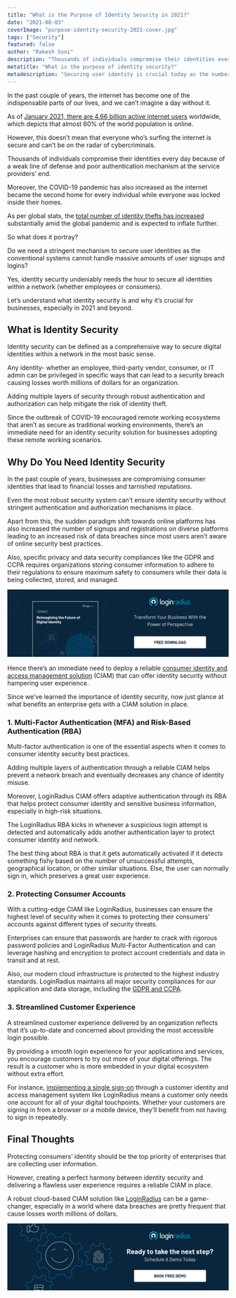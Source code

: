 ```yaml
---
title: "What is the Purpose of Identity Security in 2021?"
date: "2021-08-03"
coverImage: "purpose-identity-security-2021-cover.jpg"
tags: ["Security"]
featured: false 
author: "Rakesh Soni"
description: "Thousands of individuals compromise their identities every day because of weak defense and poor authentication at the service providers’ end. Businesses need a robust identity management solution to navigate their digital transformation journey without compromising user identities and sensitive business information."
metatitle: "What is the purpose of identity security?"
metadescription: "Securing user identity is crucial today as the number of data breaches is increasing significantly. Here’s a good read depicting the role of identity security."
---
```


In the past couple of years, the internet has become one of the indispensable parts of our lives, and we can’t imagine a day without it. 

As of [January 2021, there are 4.66 billion active internet users](https://www.statista.com/statistics/617136/digital-population-worldwide/) worldwide, which depicts that almost 60% of the world population is online. 

However, this doesn’t mean that everyone who’s surfing the internet is secure and can’t be on the radar of cybercriminals. 

Thousands of individuals compromise their identities every day because of a weak line of defense and poor authentication mechanism at the service providers’ end. 

Moreover, the COVID-19 pandemic has also increased as the internet became the second home for every individual while everyone was locked inside their homes. 

As per global stats, the [total number of identity thefts has increased](https://www.statista.com/statistics/1175657/increase-identity-theft-coronavirus-outbreak/) substantially amid the global pandemic and is expected to inflate further. 

So what does it portray? 

Do we need a stringent mechanism to secure user identities as the conventional systems cannot handle massive amounts of user signups and logins?

Yes, identity security undeniably needs the hour to secure all identities within a network (whether employees or consumers). 

Let’s understand what identity security is and why it’s crucial for businesses, especially in 2021 and beyond. 


## What is Identity Security

Identity security can be defined as a comprehensive way to secure digital identities within a network in the most basic sense. 

Any identity- whether an employee, third-party vendor, consumer, or IT admin can be privileged in specific ways that can lead to a security breach causing losses worth millions of dollars for an organization. 

Adding multiple layers of security through robust authentication and authorization can help mitigate the risk of identity theft. 

Since the outbreak of COVID-19 encouraged remote working ecosystems that aren’t as secure as traditional working environments, there’s an immediate need for an identity security solution for businesses adopting these remote working scenarios. 


## Why Do You Need Identity Security

In the past couple of years, businesses are compromising consumer identities that lead to financial losses and tarnished reputations. 

Even the most robust security system can’t ensure identity security without stringent authentication and authorization mechanisms in place. 

Apart from this, the sudden paradigm shift towards online platforms has also increased the number of signups and registrations on diverse platforms leading to an increased risk of data breaches since most users aren’t aware of online security best practices.

Also, specific privacy and data security compliances like the GDPR and CCPA requires organizations storing consumer information to adhere to their regulations to ensure maximum safety to consumers while their data is being collected, stored, and managed. 

[![digital-id-wp](digital-id-wp.png)](https://www.loginradius.com/resource/digital-identity-future-whitepaper)

Hence there’s an immediate need to deploy a reliable [consumer identity and access management solution](https://www.loginradius.com/blog/identity/customer-identity-and-access-management/) (CIAM) that can offer identity security without hampering user experience.  

Since we’ve learned the importance of identity security, now just glance at what benefits an enterprise gets with a CIAM solution in place. 


### 1. Multi-Factor Authentication (MFA) and Risk-Based Authentication (RBA)

Multi-factor authentication is one of the essential aspects when it comes to consumer identity security best practices. 

Adding multiple layers of authentication through a reliable CIAM helps prevent a network breach and eventually decreases any chance of identity misuse. 

Moreover, LoginRadius CIAM offers adaptive authentication through its RBA that helps protect consumer identity and sensitive business information, especially in high-risk situations. 

The LoginRadius RBA kicks in whenever a suspicious login attempt is detected and automatically adds another authentication layer to protect consumer identity and network. 

The best thing about RBA is that it gets automatically activated if it detects something fishy based on the number of unsuccessful attempts, geographical location, or other similar situations. Else, the user can normally sign in, which preserves a great user experience. 


### 2. Protecting Consumer Accounts 

With a cutting-edge CIAM like LoginRadius, businesses can ensure the highest level of security when it comes to protecting their consumers’ accounts against different types of security threats. 

Enterprises can ensure that passwords are harder to crack with rigorous password policies and LoginRadius Multi-Factor Authentication and can leverage hashing and encryption to protect account credentials and data in transit and at rest.

Also, our modern cloud infrastructure is protected to the highest industry standards. LoginRadius maintains all major security compliances for our application and data storage, including the [GDPR and CCPA](https://www.loginradius.com/blog/identity/ccpa-vs-gdpr-the-compliance-war/). 


### 3. Streamlined Customer Experience

A streamlined customer experience delivered by an organization reflects that it’s up-to-date and concerned about providing the most accessible login possible.

By providing a smooth login experience for your applications and services, you encourage customers to try out more of your digital offerings. The result is a customer who is more embedded in your digital ecosystem without extra effort.

For instance, [implementing a single sign-on](https://www.loginradius.com/single-sign-on/) through a customer identity and access management system like LoginRadius means a customer only needs one account for all of your digital touchpoints. Whether your customers are signing in from a browser or a mobile device, they’ll benefit from not having to sign in repeatedly. 


## Final Thoughts 

Protecting consumers’ identity should be the top priority of enterprises that are collecting user information. 

However, creating a perfect harmony between identity security and delivering a flawless user experience requires a reliable CIAM in place. 

A robust cloud-based CIAM solution like [LoginRadius](https://www.loginradius.com/contact-sales2/) can be a game-changer, especially in a world where data breaches are pretty frequent that cause losses worth millions of dollars. 


[![book-a-demo-loginradius](../../assets/book-a-demo-loginradius.png)](https://www.loginradius.com/book-a-demo/)
